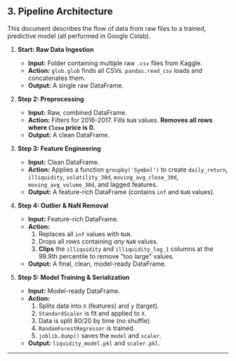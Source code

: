 ## 3\. Pipeline Architecture

This document describes the flow of data from raw files to a trained, predictive model (all performed in Google Colab).

1.  **Start: Raw Data Ingestion**

      * **Input:** Folder containing multiple raw `.csv` files from Kaggle.
      * **Action:** `glob.glob` finds all CSVs. `pandas.read_csv` loads and concatenates them.
      * **Output:** A single raw DataFrame.

2.  **Step 2: Preprocessing**

      * **Input:** Raw, combined DataFrame.
      * **Action:** Filters for 2016-2017. Fills `NaN` values. **Removes all rows where `Close` price is 0.**
      * **Output:** A clean DataFrame.

3.  **Step 3: Feature Engineering**

      * **Input:** Clean DataFrame.
      * **Action:** Applies a function `groupby('Symbol')` to create `daily_return`, `illiquidity`, `volatility_30d`, `moving_avg_close_30d`, `moving_avg_volume_30d`, and lagged features.
      * **Output:** A feature-rich DataFrame (contains `inf` and `NaN` values).

4.  **Step 4: Outlier & NaN Removal**

      * **Input:** Feature-rich DataFrame.
      * **Action:**
        1.  Replaces all `inf` values with `NaN`.
        2.  Drops all rows containing *any* `NaN` values.
        3.  **Clips** the `illiquidity` and `illiquidity_lag_1` columns at the 99.9th percentile to remove "too large" values.
      * **Output:** A final, clean, model-ready DataFrame.

5.  **Step 5: Model Training & Serialization**

      * **Input:** Model-ready DataFrame.
      * **Action:**
        1.  Splits data into `X` (features) and `y` (target).
        2.  `StandardScaler` is fit and applied to `X`.
        3.  Data is split 80/20 by time (no shuffle).
        4.  `RandomForestRegressor` is trained.
        5.  `joblib.dump()` saves the `model` and `scaler`.
      * **Output:** `liquidity_model.pkl` and `scaler.pkl`.

-----

